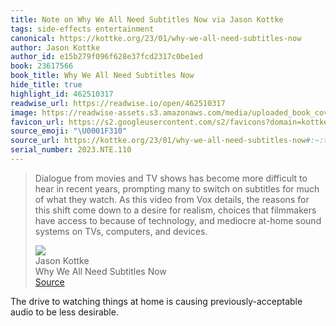 ```yaml
---
title: Note on Why We All Need Subtitles Now via Jason Kottke
tags: side-effects entertainment
canonical: https://kottke.org/23/01/why-we-all-need-subtitles-now
author: Jason Kottke
author_id: e15b279f096f628e37fcd2317c0be1ed
book: 23617566
book_title: Why We All Need Subtitles Now
hide_title: true
highlight_id: 462510317
readwise_url: https://readwise.io/open/462510317
image: https://readwise-assets.s3.amazonaws.com/media/uploaded_book_covers/profile_265723/sddefault.jpg
favicon_url: https://s2.googleusercontent.com/s2/favicons?domain=kottke.org
source_emoji: "\U0001F310"
source_url: https://kottke.org/23/01/why-we-all-need-subtitles-now#:~:text=Dialogue%20from%20movies,computers%2C%20and%20devices.
serial_number: 2023.NTE.110
---
```

> Dialogue from movies and TV shows has become more difficult to hear in recent years, prompting many to switch on subtitles for much of what they watch. As this video from Vox details, the reasons for this shift come down to a desire for realism, choices that filmmakers have access to because of technology, and mediocre at-home sound systems on TVs, computers, and devices.
> <div class="quoteback-footer"><div class="quoteback-avatar"><img class="mini-favicon" src="https://s2.googleusercontent.com/s2/favicons?domain=kottke.org"></div><div class="quoteback-metadata"><div class="metadata-inner"><span style="display:none">FROM:</span><div aria-label="Jason Kottke" class="quoteback-author"> Jason Kottke</div><div aria-label="Why We All Need Subtitles Now" class="quoteback-title"> Why We All Need Subtitles Now</div></div></div><div class="quoteback-backlink"><a target="_blank" aria-label="go to the full text of this quotation" rel="noopener" href="https://kottke.org/23/01/why-we-all-need-subtitles-now#:~:text=Dialogue%20from%20movies,computers%2C%20and%20devices." class="quoteback-arrow"> Source</a></div></div>

The drive to watching things at home is causing previously-acceptable audio to be less desirable.